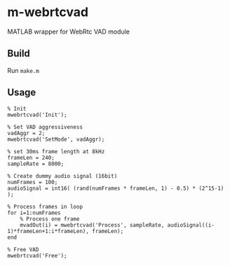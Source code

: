 # m-webrtcvad
MATLAB wrapper for WebRtc VAD module

## Build
Run ```make.m```

## Usage
```
% Init
mwebrtcvad('Init');

% Set VAD aggressiveness
vadAggr = 2;
mwebrtcvad('SetMode', vadAggr);

% set 30ms frame length at 8kHz
frameLen = 240;
sampleRate = 8000;

% Create dummy audio signal (16bit)
numFrames = 100;
audioSignal = int16( (rand(numFrames * frameLen, 1) - 0.5) * (2^15-1) );

% Process frames in loop
for i=1:numFrames
    % Process one frame
    mvadOut(i) = mwebrtcvad('Process', sampleRate, audioSignal((i-1)*frameLen+1:i*frameLen), frameLen);
end

% Free VAD
mwebrtcvad('Free');
```
